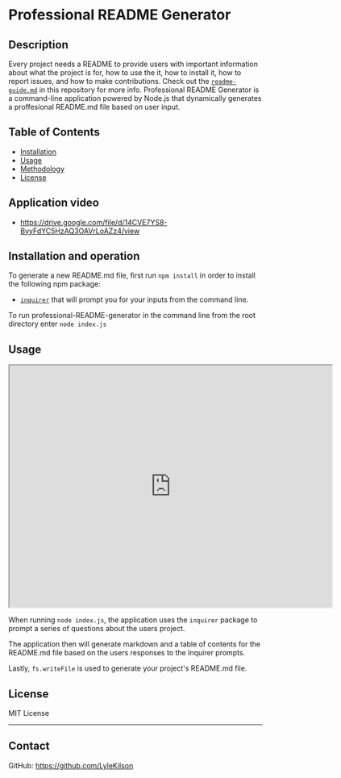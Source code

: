 # Professional README Generator

## Description 
  
Every project needs a README to provide users with important information about what the project is for, how to use the it, how to install it, how to report issues, and how to make contributions. Check out the [`readme-guide.md`](https://github.com/coding-boot-camp/potential-enigma/blob/master/readme-guide.md) in this repository for more info.
Professional README Generator is a command-line application powered by Node.js that dynamically generates a proffesional README.md file based on user input. 


## Table of Contents
* [Installation](#installation)
* [Usage](#usage)
* [Methodology](#methodology)
* [License](#license)
  
## Application video
* https://drive.google.com/file/d/14CVE7YS8-ByyFdYC5HzAQ3OAVrLoAZz4/view

## Installation and operation

To generate a new README.md file, first run `npm install` in order to install the following npm package:
  * [`inquirer`](https://www.npmjs.com/package/inquirer) that will prompt you for your inputs from the command line.
  
  To run professional-README-generator in the command line from the root directory enter `node index.js`

## Usage 

<iframe src="https://drive.google.com/file/d/14CVE7YS8-ByyFdYC5HzAQ3OAVrLoAZz4/preview" width="640" height="480"></iframe>

When running `node index.js`, the application uses the `inquirer` package to prompt a series of questions about the users project.

The application then will generate markdown and a table of contents for the README.md file based on the users responses to the Inquirer prompts.

Lastly, `fs.writeFile` is used to generate your project's README.md file.


## License

MIT License

---

## Contact

GitHub: https://github.com/LyleKilson


